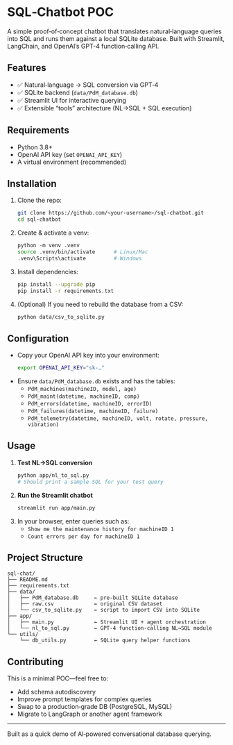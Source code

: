 # SQL‑Chatbot POC

A simple proof‑of‑concept chatbot that translates natural‑language queries into SQL and runs them against a local SQLite database. Built with Streamlit, LangChain, and OpenAI’s GPT-4 function‑calling API.

## Features

- ✅ Natural‑language → SQL conversion via GPT‑4  
- ✅ SQLite backend (`data/PdM_database.db`)  
- ✅ Streamlit UI for interactive querying  
- ✅ Extensible “tools” architecture (NL→SQL + SQL execution)  

## Requirements

- Python 3.8+  
- OpenAI API key (set `OPENAI_API_KEY`)  
- A virtual environment (recommended)

## Installation

1. Clone the repo:
   ```bash
   git clone https://github.com/<your‑username>/sql-chatbot.git
   cd sql-chatbot
   ```
2. Create & activate a venv:
   ```bash
   python -m venv .venv
   source .venv/bin/activate      # Linux/Mac
   .venv\Scripts\activate         # Windows
   ```
3. Install dependencies:
   ```bash
   pip install --upgrade pip
   pip install -r requirements.txt
   ```
4. (Optional) If you need to rebuild the database from a CSV:
   ```bash
   python data/csv_to_sqlite.py
   ```

## Configuration

- Copy your OpenAI API key into your environment:
  ```bash
  export OPENAI_API_KEY="sk‑…"
  ```
- Ensure `data/PdM_database.db` exists and has the tables:
  - `PdM_machines(machineID, model, age)`
  - `PdM_maint(datetime, machineID, comp)`
  - `PdM_errors(datetime, machineID, errorID)`
  - `PdM_failures(datetime, machineID, failure)`
  - `PdM_telemetry(datetime, machineID, volt, rotate, pressure, vibration)`

## Usage

1. **Test NL→SQL conversion**  
   ```bash
   python app/nl_to_sql.py
   # Should print a sample SQL for your test query
   ```
2. **Run the Streamlit chatbot**  
   ```bash
   streamlit run app/main.py
   ```
3. In your browser, enter queries such as:  
   - `Show me the maintenance history for machineID 1`  
   - `Count errors per day for machineID 1`

## Project Structure

```
sql-chat/
├── README.md
├── requirements.txt
├── data/
│   ├── PdM_database.db     ← pre‑built SQLite database
│   ├── raw.csv             ← original CSV dataset
│   └── csv_to_sqlite.py    ← script to import CSV into SQLite
├── app/
│   ├── main.py             ← Streamlit UI + agent orchestration
│   └── nl_to_sql.py        ← GPT‑4 function‑calling NL→SQL module
└── utils/
    └── db_utils.py         ← SQLite query helper functions
```

## Contributing

This is a minimal POC—feel free to:
- Add schema autodiscovery  
- Improve prompt templates for complex queries  
- Swap to a production‑grade DB (PostgreSQL, MySQL)  
- Migrate to LangGraph or another agent framework  

---

Built as a quick demo of AI‑powered conversational database querying.  
```